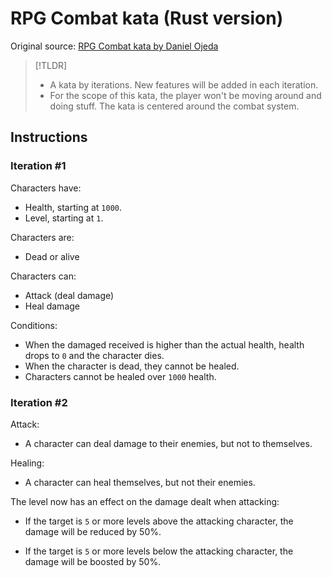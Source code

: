 # RPG Combat kata (Rust version)

Original source: [RPG Combat kata by Daniel Ojeda](https://www.slideshare.net/DanielOjedaLoisel/rpg-combat-kata)

> [!TLDR]
>
> - A kata by iterations. New features will be added in each iteration.
> - For the scope of this kata, the player won't be moving around and doing stuff. The kata is centered around the combat system.

## Instructions

### Iteration #1

Characters have:

- Health, starting at `1000`.
- Level, starting at `1`.

Characters are:

- Dead or alive

Characters can:

- Attack (deal damage)
- Heal damage

Conditions:

- When the damaged received is higher than the actual health, health drops to `0` and the character dies.
- When the character is dead, they cannot be healed.
- Characters cannot be healed over `1000` health.

### Iteration #2

Attack:

- A character can deal damage to their enemies, but not to themselves.

Healing:

- A character can heal themselves, but not their enemies.

The level now has an effect on the damage dealt when attacking:

- If the target is `5` or more levels above the attacking character, the damage will be reduced by 50%.

- If the target is `5` or more levels below the attacking character, the damage will be boosted by 50%.
